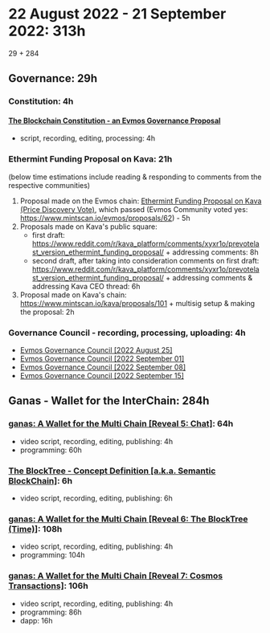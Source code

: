 # 22 August 2022 - 21 September 2022: 313h

29 + 284

## Governance: 29h

### Constitution: 4h

#### [The Blockchain Constitution - an Evmos Governance Proposal](https://www.youtube.com/watch?v=7gsuWWvCse4&ab_channel=LoredanaCirstea)

- script, recording, editing, processing: 4h

### Ethermint Funding Proposal on Kava: 21h

(below time estimations include reading & responding to comments from the respective communities)

1. Proposal made on the Evmos chain: [Ethermint Funding Proposal on Kava (Price Discovery Vote)](https://commonwealth.im/evmos/discussion/6867-external-ethermint-funding-proposal-on-kava-price-discovery-vote), which passed (Evmos Community voted yes: https://www.mintscan.io/evmos/proposals/62) - 5h
2. Proposals made on Kava's public square:
    - first draft: https://www.reddit.com/r/kava_platform/comments/xyxr1o/prevotelast_version_ethermint_funding_proposal/ + addressing comments: 8h
    - second draft, after taking into consideration comments on first draft: https://www.reddit.com/r/kava_platform/comments/xyxr1o/prevotelast_version_ethermint_funding_proposal/ + addressing comments & addressing Kava CEO thread: 6h
4. Proposal made on Kava's chain: https://www.mintscan.io/kava/proposals/101 + multisig setup & making the proposal: 2h

### Governance Council - recording, processing, uploading: 4h

- [Evmos Governance Council [2022 August 25]](https://www.youtube.com/watch?v=QURe0gH0kX0&list=PLp0ixIYfMNSg0ESbRDMTiT_jXcu5-Xnx3&index=13)
- [Evmos Governance Council [2022 September 01]](https://www.youtube.com/watch?v=br-IOIJsqyg&list=PLp0ixIYfMNSg0ESbRDMTiT_jXcu5-Xnx3&index=12)
- [Evmos Governance Council [2022 September 08]](https://www.youtube.com/watch?v=Pn_u6WyiQ6c&list=PLp0ixIYfMNSg0ESbRDMTiT_jXcu5-Xnx3&index=11)
- [Evmos Governance Council [2022 September 15]](https://www.youtube.com/watch?v=n-XaFrDV7mE&list=PLp0ixIYfMNSg0ESbRDMTiT_jXcu5-Xnx3&index=10)

## Ganas - Wallet for the InterChain: 284h

### [ganas: A Wallet for the Multi Chain [Reveal 5: Chat]](https://youtu.be/dqxXEGGd7nw): 64h

- video script, recording, editing, publishing: 4h
- programming: 60h

### [The BlockTree - Concept Definition [a.k.a. Semantic BlockChain]](https://youtu.be/TA9kvgpMgjU): 6h

- video script, recording, editing, publishing: 6h

### [ganas: A Wallet for the Multi Chain [Reveal 6: The BlockTree (Time)]](https://youtu.be/4weKOMurQHA): 108h

- video script, recording, editing, publishing: 4h
- programming: 104h

### [ganas: A Wallet for the Multi Chain [Reveal 7: Cosmos Transactions]](https://youtu.be/RSJ06qsQLog): 106h

- video script, recording, editing, publishing: 4h
- programming: 86h
- dapp: 16h
